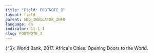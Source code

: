 ```yaml
---
title: "Field: FOOTNOTE_3"
layout: field
parent: SDG_INDICATOR_INFO
language: en
indicator: 11-1-1
slug: FOOTNOTE_3
---
```

{^3}: World Bank, 2017. Africa's Cities: Opening Doors to the World.